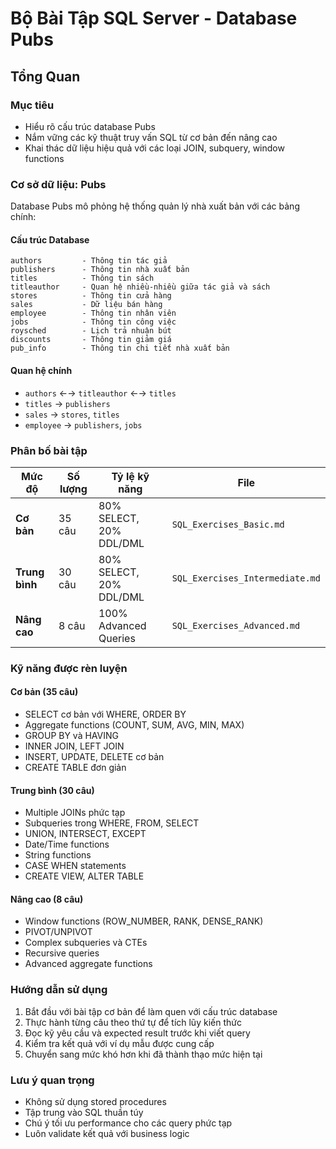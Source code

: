 # Bộ Bài Tập SQL Server - Database Pubs

## Tổng Quan

### Mục tiêu
- Hiểu rõ cấu trúc database Pubs
- Nắm vững các kỹ thuật truy vấn SQL từ cơ bản đến nâng cao
- Khai thác dữ liệu hiệu quả với các loại JOIN, subquery, window functions

### Cơ sở dữ liệu: Pubs
Database Pubs mô phỏng hệ thống quản lý nhà xuất bản với các bảng chính:

#### Cấu trúc Database
```
authors         - Thông tin tác giả
publishers      - Thông tin nhà xuất bản  
titles          - Thông tin sách
titleauthor     - Quan hệ nhiều-nhiều giữa tác giả và sách
stores          - Thông tin cửa hàng
sales           - Dữ liệu bán hàng
employee        - Thông tin nhân viên
jobs            - Thông tin công việc
roysched        - Lịch trả nhuận bút
discounts       - Thông tin giảm giá
pub_info        - Thông tin chi tiết nhà xuất bản
```

#### Quan hệ chính
- `authors` ←→ `titleauthor` ←→ `titles`
- `titles` → `publishers`
- `sales` → `stores`, `titles`
- `employee` → `publishers`, `jobs`

### Phân bố bài tập

| Mức độ | Số lượng | Tỷ lệ kỹ năng | File |
|--------|----------|---------------|------|
| **Cơ bản** | 35 câu | 80% SELECT, 20% DDL/DML | `SQL_Exercises_Basic.md` |
| **Trung bình** | 30 câu | 80% SELECT, 20% DDL/DML | `SQL_Exercises_Intermediate.md` |
| **Nâng cao** | 8 câu | 100% Advanced Queries | `SQL_Exercises_Advanced.md` |

### Kỹ năng được rèn luyện

#### Cơ bản (35 câu)
- SELECT cơ bản với WHERE, ORDER BY
- Aggregate functions (COUNT, SUM, AVG, MIN, MAX)
- GROUP BY và HAVING
- INNER JOIN, LEFT JOIN
- INSERT, UPDATE, DELETE cơ bản
- CREATE TABLE đơn giản

#### Trung bình (30 câu)
- Multiple JOINs phức tạp
- Subqueries trong WHERE, FROM, SELECT
- UNION, INTERSECT, EXCEPT
- Date/Time functions
- String functions
- CASE WHEN statements
- CREATE VIEW, ALTER TABLE

#### Nâng cao (8 câu)
- Window functions (ROW_NUMBER, RANK, DENSE_RANK)
- PIVOT/UNPIVOT
- Complex subqueries và CTEs
- Recursive queries
- Advanced aggregate functions

### Hướng dẫn sử dụng
1. Bắt đầu với bài tập cơ bản để làm quen với cấu trúc database
2. Thực hành từng câu theo thứ tự để tích lũy kiến thức
3. Đọc kỹ yêu cầu và expected result trước khi viết query
4. Kiểm tra kết quả với ví dụ mẫu được cung cấp
5. Chuyển sang mức khó hơn khi đã thành thạo mức hiện tại

### Lưu ý quan trọng
- Không sử dụng stored procedures
- Tập trung vào SQL thuần túy
- Chú ý tối ưu performance cho các query phức tạp
- Luôn validate kết quả với business logic
